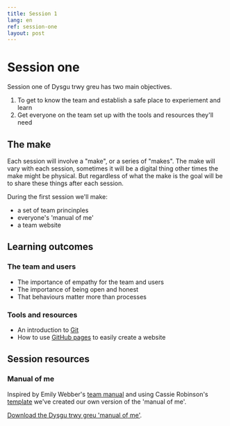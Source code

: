 ```yaml
---
title: Session 1
lang: en
ref: session-one
layout: post
---
```


# Session one

 Session one of Dysgu trwy greu has two main objectives.

1. To get to know the team and establish a safe place to experiement and learn
2. Get everyone on the team set up with the tools and resources they'll need

## The make

Each session will involve a "make", or a series of "makes". The make will vary with each session, sometimes it will be a digital thing other times the make might be physical. But regardless of what the make is the goal will be to share these things after each session.

During the first session we'll make:

* a set of team princinples
* everyone's 'manual of me'
* a team website

## Learning outcomes

### The team and users

* The importance of empathy for the team and users
* The importance of being open and honest
* That behaviours matter more than processes

### Tools and resources

* An introduction to [Git](https://git-scm.com/)
* How to use [GitHub pages](https://pages.github.com/) to easily create a website

## Session resources

### Manual of me

Inspired by Emily Webber's [team manual](https://emilywebber.co.uk/the-team-manual-a-exercise-to-help-build-empathy-in-teams/) and using Cassie Robinson's [template](https://cassierobinson.medium.com/a-user-manual-for-me-d3a851fbc694) we've created our own version of the 'manual of me'.

[Download the Dysgu trwy greu 'manual of me'](/assets/resources/learn-by-making-manual-of-me.png).